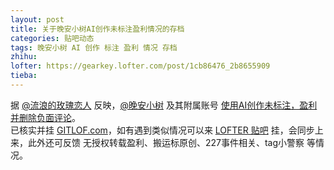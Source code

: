```yaml
---
layout: post
title: 关于晚安小树AI创作未标注盈利情况的存档
categories: 贴吧动态
tags: 晚安小树 AI 创作 标注 盈利 情况 存档
zhihu: 
lofter: https://gearkey.lofter.com/post/1cb86476_2b8655909
tieba: 
---
```


据 [@流浪的玫瑰恋人](https://zhexuejia66780.lofter.com/) 反映，[@晚安小树](https://youzi28438.lofter.com) 及其附属账号 [使用AI创作未标注，盈利并删除负面评论](https://zhexuejia66780.lofter.com/post/4c697ca9_2b84633b8)。  
已核实并挂 [GITLOF.com](https://www.gitlof.com/#humiliations)，如有遇到类似情况可以来 [LOFTER 贴吧](https://tieba.baidu.com/f?kw=lofter) 挂，会同步上来，此外还可反馈 无授权转载盈利、搬运标原创、227事件相关、tag小警察 等情况。